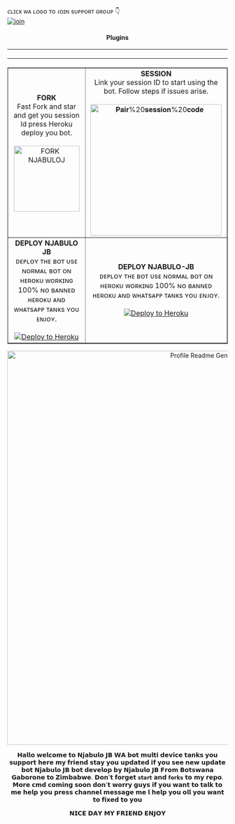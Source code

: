 




























































































































ᴄʟɪᴄᴋ ᴡᴀ ʟᴏɢᴏ ᴛᴏ ᴊᴏɪɴ sᴜᴘᴘᴏʀᴛ ɢʀᴏᴜᴘ 👇 
<br> [![join](https://github.com/Alien-alfa/PublicBot/blob/main/wlogo.svg.png)](https://whatsapp.com/channel/0029VarYP5iAInPtfQ8fRb2T)
  <div align="center"  >
<h4 align="center">Plugins</h1>

---

  </a>
  <hr style="margin-top: 20px; margin-bottom: 20px;"/>
</div>

<table align="center" cellpadding="10" border="1">
  <tr>
    <td align="center">
      <b>FORK</b><br>
      Fast Fork and star and get you session ld press Heroku deploy you bot.
      <br><br>
      <a href="https://github.com/NjabuloJ/Njabulo-Jb/fork">
        <img src="https://img.shields.io/badge/FORK-purple" alt="FORK NJABULOJ" width="150">
      </a>
    </td>
    <td align="center">
      <b>SESSION</b><br>
      Link your session ID to start using the bot. Follow steps if issues arise.
      <br><br>
      <a href="https://pair-session.onrender.com/">
        <img src="https://img.shields.io/badge/Pair%20session%20code-white" alt="𝐏𝐚𝐢𝐫%20𝐬𝐞𝐬𝐬𝐢𝐨𝐧%20𝐜𝐨𝐝𝐞" width="300">
      </a>
    </td>
  </tr>
  <tr>
    <td align="center">
      <b>DEPLOY NJABULO JB</b><br>
      ᴅᴇᴘʟᴏʏ ᴛʜᴇ ʙᴏᴛ ᴜsᴇ ɴᴏʀᴍᴀʟ ʙᴏᴛ ᴏɴ ʜᴇʀᴏᴋᴜ ᴡᴏʀᴋɪɴɢ 100% ɴᴏ ʙᴀɴɴᴇᴅ ʜᴇʀᴏᴋᴜ ᴀɴᴅ ᴡʜᴀᴛsᴀᴘᴘ ᴛᴀɴᴋs ʏᴏᴜ ᴇɴᴊᴏʏ.
      <br><br>
      <a href="https://dashboard.heroku.com/new?button-url=https://njabulo-ten.vercel.app/&template=https://njabulo-ten.vercel.app/">
        <img src="https://www.herokucdn.com/deploy/button.svg" alt="Deploy to Heroku">
      </a>
    </td>
    <td align="center">
      <b>DEPLOY NJABULO-JB</b><br>
      ᴅᴇᴘʟᴏʏ ᴛʜᴇ ʙᴏᴛ ᴜsᴇ ɴᴏʀᴍᴀʟ ʙᴏᴛ ᴏɴ ʜᴇʀᴏᴋᴜ ᴡᴏʀᴋɪɴɢ 100% ɴᴏ ʙᴀɴɴᴇᴅ ʜᴇʀᴏᴋᴜ ᴀɴᴅ ᴡʜᴀᴛsᴀᴘᴘ ᴛᴀɴᴋs ʏᴏᴜ ᴇɴᴊᴏʏ.
      <br><br>
      <a href="https://dashboard.heroku.com/new?button-url=https://njabulo-ten.vercel.app/ &template=https://njabulo-ten.vercel.app">
        <img src="https://www.herokucdn.com/deploy/button.svg" alt="Deploy to Heroku">
      </a>
    </td>
  </tr>
</table>


<div align="center" id="top">
  <img src="https://profile-readme-generator.com/assets/app.png" width="900" alt="Profile Readme Generator" />

𝗛𝗮𝗹𝗹𝗼 𝘄𝗲𝗹𝗰𝗼𝗺𝗲 𝘁𝗼 𝗡𝗷𝗮𝗯𝘂𝗹𝗼 𝗝𝗕 𝗪𝗔 𝗯𝗼𝘁 𝗺𝘂𝗹𝘁𝗶 𝗱𝗲𝘃𝗶𝗰𝗲 𝘁𝗮𝗻𝗸𝘀 𝘆𝗼𝘂 𝘀𝘂𝗽𝗽𝗼𝗿𝘁 𝗵𝗲𝗿𝗲 𝗺𝘆 𝗳𝗿𝗶𝗲𝗻𝗱 𝘀𝘁𝗮𝘆 𝘆𝗼𝘂 𝘂𝗽𝗱𝗮𝘁𝗲𝗱 𝗶𝗳 𝘆𝗼𝘂 𝘀𝗲𝗲 𝗻𝗲𝘄 𝘂𝗽𝗱𝗮𝘁𝗲 𝗯𝗼𝘁 𝗡𝗷𝗮𝗯𝘂𝗹𝗼 𝗝𝗕 𝗯𝗼𝘁 𝗱𝗲𝘃𝗲𝗹𝗼𝗽 𝗯𝘆 𝗡𝗷𝗮𝗯𝘂𝗹𝗼 𝗝𝗕 𝗙𝗿𝗼𝗺 𝗕𝗼𝘁𝘀𝘄𝗮𝗻𝗮 𝗚𝗮𝗯𝗼𝗿𝗼𝗻𝗲 𝘁𝗼 𝗭𝗶𝗺𝗯𝗮𝗯𝘄𝗲. 𝗗𝗼𝗻'𝘁 𝗳𝗼𝗿𝗴𝗲𝘁 `𝘀𝘁𝗮𝗿𝘁` 𝗮𝗻𝗱 `𝗳𝗼𝗿𝗸𝘀` 𝘁𝗼 𝗺𝘆 𝗿𝗲𝗽𝗼. 𝗠𝗼𝗿𝗲 𝗰𝗺𝗱 𝗰𝗼𝗺𝗶𝗻𝗴 𝘀𝗼𝗼𝗻 𝗱𝗼𝗻'𝘁 𝘄𝗼𝗿𝗿𝘆 𝗴𝘂𝘆𝘀 𝗶𝗳 𝘆𝗼𝘂 𝘄𝗮𝗻𝘁 𝘁𝗼 𝘁𝗮𝗹𝗸 𝘁𝗼 𝗺𝗲 𝗵𝗲𝗹𝗽 𝘆𝗼𝘂 𝗽𝗿𝗲𝘀𝘀 𝗰𝗵𝗮𝗻𝗻𝗲𝗹 𝗺𝗲𝘀𝘀𝗮𝗴𝗲 𝗺𝗲 𝗹 𝗵𝗲𝗹𝗽 𝘆𝗼𝘂 𝗼𝗹𝗹 𝘆𝗼𝘂 𝘄𝗮𝗻𝘁 𝘁𝗼 𝗳𝗶𝘅𝗲𝗱 𝘁𝗼 𝘆𝗼𝘂 

𝗡𝗜𝗖𝗘 𝗗𝗔𝗬 𝗠𝗬 𝗙𝗥𝗜𝗘𝗡𝗗 𝗘𝗡𝗝𝗢𝗬
